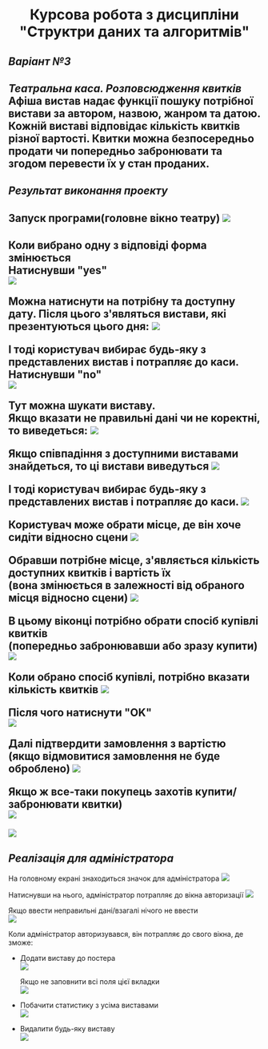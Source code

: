 <h1 align="center">Курсова робота з дисципліни "Структри даних та алгоритмів"</h1>
<h2 align="center">

***Варіант №3***
-----------------------------------
***Театральна каса. Розповсюдження квитків***<br />
Афіша вистав надає функції пошуку потрібної вистави за автором, назвою, жанром та датою. 
Кожній виставі відповідає кількість квитків різної вартості. 
Квитки можна безпосередньо продати чи попередньо забронювати та згодом перевести їх у стан проданих. 
-----------------------------------
***Результат виконання проекту***
-----------------------------------
Запуск програми(головне вікно театру)
<img src="https://i.imgur.com/fpZaPZU.png"></p>
----------------------------------
Коли вибрано одну з відповіді форма змінюється<br />
Натиснувши "yes" <br />
<img src="https://i.imgur.com/eoVov5L.png"></p>
Можна натиснути на потрібну та доступну дату.
Після цього з'являться вистави, які презентуються цього дня:
<img src="https://i.imgur.com/CQy0qer.png"></p>
І тоді користувач вибирає будь-яку з представлених вистав i потрапляє до каси.<br />
Натиснувши "no"<br />
<img src="https://i.imgur.com/GRqRbpS.png"></p>
Тут можна шукати виставу.<br />
Якщо вказати не правильні дані чи не коректні, то виведеться:
<img src="https://i.imgur.com/Isr3wKM.png"></p>
Якщо співпадіння з доступними виставами знайдеться, то ці вистави виведуться
<img src="https://i.imgur.com/HKkcAJe.png"></p>
І тоді користувач вибирає будь-яку з представлених вистав i потрапляє до каси.
<img src="https://i.imgur.com/g2TYWMY.png"></p>
Користувач може обрати місце, де він хоче сидіти відносно сцени
<img src="https://i.imgur.com/M1xSXTC.png"></p>
Обравши потрібне місце, з'являється кількість доступних квитків і вартість їх<br />(вона змінюється в залежності від обраного місця відносно сцени)
<img src="https://i.imgur.com/vBFPPbX.png"></p>
В цьому віконці потрібно обрати спосіб купівлі квитків<br />(попередньо забронювавши або зразу купити)
<img src="https://i.imgur.com/GL5Znnn.png"></p>
Коли обрано спосіб купівлі, потрібно вказати кількість квитків
<img src="https://i.imgur.com/3MkiIhc.png"></p>
Після чого натиснути "OK"<br />
<img src="https://i.imgur.com/Mt8FDGO.png"></p>
Далі підтвердити замовлення з вартістю<br />(якщо відмовитися замовлення не буде оброблено)
<img src="https://i.imgur.com/xMx40Ie.png"></p>
Якщо ж все-таки покупець захотів купити/забронювати квитки)<br />
<img src="https://i.imgur.com/QvH85yM.png"></p>
<img src="https://i.imgur.com/6JFzqmO.png"></p>
-----------------------------------
***Реалізація для адміністратора***
-----------------------------------
На головному екрані знаходиться значок для адміністратора
<img src="https://i.imgur.com/v78297L.png"></p>
Натиснувши на нього, адміністратор потрапляє до вікна авторизації
<img src="https://i.imgur.com/QgkZZ3V.png"></p>
Якщо ввести неправильні дані/взагалі нічого не ввести<br />
<img src="https://i.imgur.com/jQRkIDM.png"></p>
Коли адміністратор авторизувався, він потрапляє до свого вікна, де зможе:<br />
- Додати виставу до постера<br />
<img src="https://i.imgur.com/WcN9yoA.png"></p>
Якщо не заповнити всі поля цієї вкладки<br />
<img src="https://i.imgur.com/Lw6rAYd.png"></p>
- Побачити статистику з усіма виставами<br />
<img src="https://i.imgur.com/gOBLmfV.png"></p>
- Видалити будь-яку виставу<br />
<img src="https://i.imgur.com/C8ZgfWI.png"></p>
